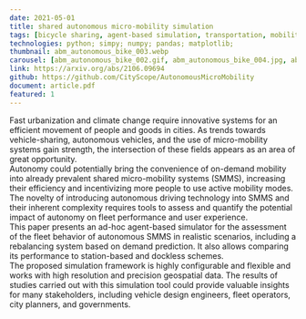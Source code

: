 ```yaml
---
date: 2021-05-01
title: shared autonomous micro-mobility simulation
tags: [bicycle sharing, agent-based simulation, transportation, mobility, bike, autonomy]
technologies: python; simpy; numpy; pandas; matplotlib;
thumbnail: abm_autonomous_bike_003.webp
carousel: [abm_autonomous_bike_002.gif, abm_autonomous_bike_004.jpg, abm_autonomous_bike_005.jpg, abm_autonomous_bike_006.jpg, abm_autonomous_bike_007.jpg]
link: https://arxiv.org/abs/2106.09694
github: https://github.com/CityScope/AutonomousMicroMobility
document: article.pdf
featured: 1
---
```


Fast urbanization and climate change require innovative systems for an efficient movement of people and goods in cities. As trends towards vehicle-sharing, autonomous vehicles, and the use of micro-mobility systems gain strength, the intersection of these fields appears as an area of great opportunity. <br>
Autonomy could potentially bring the convenience of on-demand mobility into already prevalent shared micro-mobility systems (SMMS), increasing their efficiency and incentivizing more people to use active mobility modes. The novelty of introducing autonomous driving technology into SMMS and their inherent complexity requires tools to assess and quantify the potential impact of autonomy on fleet performance and user experience. <br>
This paper presents an ad-hoc agent-based simulator for the assessment of the fleet behavior of autonomous SMMS in realistic scenarios, including a rebalancing system based on demand prediction. It also allows comparing its performance to station-based and dockless schemes. <br>
The proposed simulation framework is highly configurable and flexible and works with high resolution and precision geospatial data. The results of studies carried out with this simulation tool could provide valuable insights for many stakeholders, including vehicle design engineers, fleet operators, city planners, and governments.